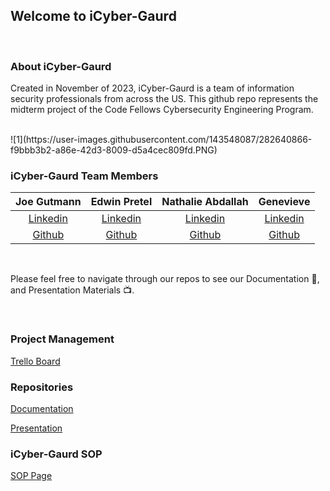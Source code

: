 ## Welcome to iCyber-Gaurd

<br>



### About iCyber-Gaurd

Created in November of 2023, iCyber-Gaurd is a team of information security professionals from across the US. This github repo represents the midterm project of the Code Fellows Cybersecurity Engineering Program.

<br>
![1](https://user-images.githubusercontent.com/143548087/282640866-f9bbb3b2-a86e-42d3-8009-d5a4cec809fd.PNG)


### iCyber-Gaurd Team Members

| Joe Gutmann | Edwin Pretel | Nathalie Abdallah | Genevieve |
|:----------------------:|:-----------------------:|:----------------------:|:----------------------:|
| [Linkedin](https://www.linkedin.com/in/joegutmann/) | [Linkedin](http://www.linkedin.com/in/preteledwin) | [Linkedin](https://www.linkedin.com/in/nataliabdallah) | [Linkedin]() 
| [Github](https://github.com/Joegutmann) | [Github](http://www.linkedin.com/in/preteledwin) | [Github](https://github.com/nataliabdallah) | [Github]() 

<br>

Please feel free to navigate through our repos to see our Documentation 📝, and Presentation Materials 📺.

<br>

### Project Management

[Trello Board](https://trello.com/b/Qx70t40h/icyber-gaurd)
<br>

### Repositories

[Documentation](https://github.com/iCyber-Gaurd/Documentation)

[Presentation](https://github.com/Cerulean-Shield/Presentation)

### iCyber-Gaurd SOP
[SOP Page](https://github.com/iCyber-Gaurd/SOP)
